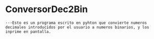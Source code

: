 # ConversorDec2Bin
	···Esto es un programa escrito en pyhton que convierte numeros decimales introducidos por el usuario a numeros binarios, y los inprime en pantalla.
